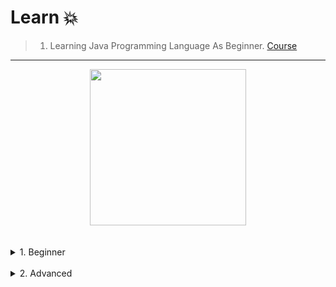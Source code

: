 # Learn 💥

> 1) Learning Java Programming Language As Beginner. [Course](https://www.udemy.com/course/java-for-beginners-in-arabic-2023/)
---

<div align="center">
<!-- Title: -->
  <a href="https://www.udemy.com/course/java-for-beginners-in-arabic-2023/">
    <img src="https://github.com/DevIA3kl/other/blob/master/more/Udemy_Java.png" height="250">
  </a>
  </div>
<br><br>
<details>
<summary>
1. Beginner
<br><br>
</summary>
  
<details>
<summary>Section 1</summary><br>

  - [know basics](Beginner/src/0/)
  - [Print()](Beginner/src/1/)
  - [Variables](Beginner/src/2/)
  - [Swap two Variables](Beginner/src/3/)
  - [User Input](Beginner/src/4/)
  - [Expressions Examples](Beginner/src/5/)
  - [About GUI](Beginner/src/6/)
  - [Math Class](Beginner/src/7/)
  - [Random Numbers](Beginner/src/8/)
  - [if statements](Beginner/src/9/)
  - [Switch Case](Beginner/src/10/)
</details>

<details>
<summary>Section 2</summary><br>

  - [Logical Operators](Beginner/src/11/)
  - [While Loop](Beginner/src/12/)
  - [For Loop](Beginner/src/13/)
  - [Nested Loops](Beginner/src/14/)
  - [Arrays](Beginner/src/15/)
  - [2D Array](Beginner/src/16/)
  - [String Methods](Beginner/src/17/)
  - [Wrapper Classes](Beginner/src/18/)
  - [ArrayList](Beginner/src/19/)
  - [2D ArrayList](Beginner/src/20/)
  - [For each Loop](Beginner/src/21/)
  - [Methods](Beginner/src/22/)
  - [Overloaded Methods](Beginner/src/23/)
  - [Printf](Beginner/src/24/)
  - [Final Keyword](Beginner/src/25/)
  - [Object-Oriented Programming](Beginner/src/26/)
</details>
</details>

<details>
<summary>
2. Advanced
<br>
</summary>

- Soon.
</details>
